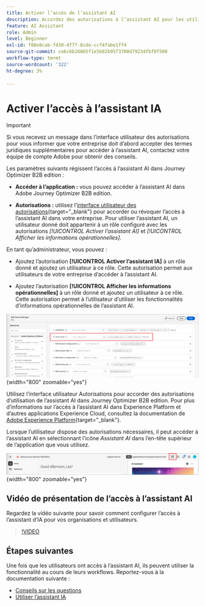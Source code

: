 ```yaml
---
title: Activer l’accès de l’assistant AI
description: Accordez des autorisations à l’assistant AI pour les utilisateurs via l’interface utilisateur Autorisations afin d’activer l’accès dans Journey Optimizer B2B edition.
feature: AI Assistant
role: Admin
level: Beginner
exl-id: f08e0cab-f430-4f7f-8cde-ccf4fabe1ff4
source-git-commit: ce6c6b26865f1e5b02b95f3700d79234fbf9f500
workflow-type: tm+mt
source-wordcount: '322'
ht-degree: 3%

---
```


# Activer l’accès à l’assistant IA

>[!IMPORTANT]
>
>Si vous recevez un message dans l’interface utilisateur des autorisations pour vous informer que votre entreprise doit d’abord accepter des termes juridiques supplémentaires pour accéder à l’assistant AI, contactez votre équipe de compte Adobe pour obtenir des conseils.

Les paramètres suivants régissent l’accès à l’assistant AI dans Journey Optimizer B2B edition :

* **Accéder à l’application :** vous pouvez accéder à l’assistant AI dans Adobe Journey Optimizer B2B edition.

* **Autorisations :** utilisez l’[interface utilisateur des autorisations](https://experienceleague.adobe.com/fr/docs/experience-platform/access-control/abac/permissions-ui/permissions){target="_blank"} pour accorder ou révoquer l’accès à l’assistant AI dans votre entreprise. Pour utiliser l’assistant AI, un utilisateur donné doit appartenir à un rôle configuré avec les autorisations _[!UICONTROL Activer l’assistant AI]_ et _[!UICONTROL Afficher les informations opérationnelles]_.

En tant qu’administrateur, vous pouvez :

* Ajoutez l’autorisation **[!UICONTROL Activer l’assistant IA]** à un rôle donné et ajoutez un utilisateur à ce rôle. Cette autorisation permet aux utilisateurs de votre entreprise d’accéder à l’assistant AI.

* Ajoutez l’autorisation **[!UICONTROL Afficher les informations opérationnelles]** à un rôle donné et ajoutez un utilisateur à ce rôle. Cette autorisation permet à l’utilisateur d’utiliser les fonctionnalités d’informations opérationnelles de l’assistant AI.

![Attribuer des autorisations à l’assistant AI](./assets/ai-assistant-permissions.png){width="800" zoomable="yes"}

Utilisez l’interface utilisateur Autorisations pour accorder des autorisations d’utilisation de l’assistant AI dans Journey Optimizer B2B edition. Pour plus d’informations sur l’accès à l’assistant AI dans Experience Platform et d’autres applications Experience Cloud, consultez la documentation de [Adobe Experience Platform](https://experienceleague.adobe.com/fr/docs/experience-platform/ai-assistant/access){target="_blank"}.

Lorsque l’utilisateur dispose des autorisations nécessaires, il peut accéder à l’assistant AI en sélectionnant l’icône _Assistant AI_ dans l’en-tête supérieur de l’application que vous utilisez.

![Icône Assistant AI dans l’en-tête de l’application](./assets/ai-assistant-icon-header.png){width="800" zoomable="yes"}

## Vidéo de présentation de l’accès à l’assistant AI

Regardez la vidéo suivante pour savoir comment configurer l’accès à l’assistant d’IA pour vos organisations et utilisateurs.

>[!VIDEO](https://video.tv.adobe.com/v/3436470/?learn=on)

## Étapes suivantes

Une fois que les utilisateurs ont accès à l’assistant AI, ils peuvent utiliser la fonctionnalité au cours de leurs workflows. Reportez-vous à la documentation suivante :

* [Conseils sur les questions](./question-guidance.md)
* [Utiliser l’assistant IA](./use-ai-assistant.md)
